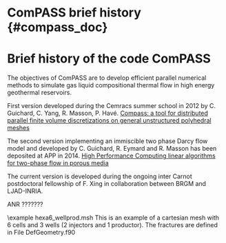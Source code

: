 ComPASS brief history {#compass_doc}
======================

#  Brief history of the code ComPASS


The objectives of ComPASS are to develop efficient parallel numerical methods 
to simulate gas liquid compositional thermal flow in high energy geothermal 
reservoirs.                   <br>


First version developed during the Cemracs summer school in 2012 by C. Guichard, C. Yang, R. Masson, P. Havé. 
<a target="_blank" href="https://hal.archives-ouvertes.fr/hal-00781235/">Compass: a tool for distributed parallel finite 
volume discretizations on general unstructured polyhedral meshes</a>          <br>
    
The second version implementing an immiscible two phase Darcy flow model and developed by C. Guichard, 
R. Eymard and R. Masson has been deposited at APP in 2014. 
<a target="_blank" href="https://hal.archives-ouvertes.fr/hal-00958131">High Performance Computing linear algorithms 
for two-phase flow in porous media</a>          <br>

The current version is developed during the ongoing inter Carnot postdoctoral fellowship of F. Xing 
in collaboration between BRGM and LJAD-INRIA.       <br>


ANR ???????


\example hexa6_wellprod.msh
This is an example of a cartesian mesh with 6 cells and 3 wells (2 injectors and 1 productor).
The fractures are defined in File DefGeometry.f90

